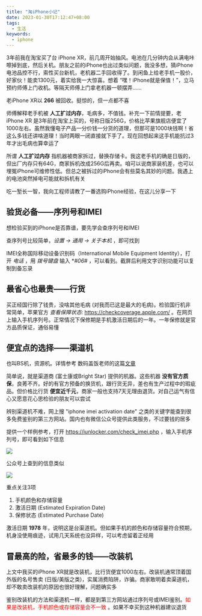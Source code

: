 ```yaml
---
title: "淘iPhone小记"
date: 2023-01-30T17:12:47+08:00
tags:
  - 生活
keywords:
  - iphone
---
```


3年前我在淘宝买了台 iPhone XR，前几周开始抽风。电池在几分钟内会从满电咔嚓掉到底，然后关机。朋友之前的iPhone也出过类似问题，我没多想，猜iPhone电池品控不行，索性买台新机，老机器二手回收得了。到闲鱼上给老手机一股价，好家伙！能卖1300元，着实给我一大惊喜。想着 “嘿！iPhone就是保值！”，立马预约师傅上门收机。等隔天师傅上门拿老机器一顿摆弄……

老iPhone XR以 **266** 被回收。挺惊的，但一点都不喜

师傅解释老手机被 **人工扩过内存**，毛病多，不值钱。补充一下前情提要，老 iPhone XR 是3年前在淘宝上买的，号称日版256G，价格比苹果旗舰店便宜了1000左右。虽然我懂电子产品一分价钱一分货的道理，但那可是1000块钱啊！省这么多钱还讲啥道理！当时两眼一闭直接就下手了。现在回想起来这手机能抗过3年才出毛病也算幸运了

所谓 **人工扩过内存** 指机器被商家拆过，替换存储卡。我这老手机的确是日版的，但出厂内存只有64G，商家拆机改成256G后再卖。咱可以说商家装机差，也可以埋冤iPhone可维修性低。但总之被拆过的iPhone会有些莫名其妙的问题。我遇上的电池突然掉电可能就和拆机有关

吃一堑长一智，我向工程师请教了一番选购iPhone经验，在这儿分享一下

## 验货必备——序列号和IMEI

想检验买到的iPhone是否靠谱，要先学会查序列号和IMEI

查序列号比较简单，*设置 -> 通用 -> 关于本机* ，即可找到

IMEI全称国际移动设备识别码（International Mobile Equipment Identity），打开 *电话* ，用 *拨号键盘* 输入 **#06#* ，可以看到。截屏后利用文字识别功能可以复制到备忘录

## 最省心也最贵——行货

买正经国行除了钱贵，没啥其他毛病 (对我而已这是最大的毛病)。检验国行机非常简单，苹果官方 *查看保障状态*: https://checkcoverage.apple.com/ 。在网页上输入手机序列号。正常情况下保修期是手机激活日期后的一年。一年保修就是官方品质保证，通俗易懂

## 便宜点的选择——渠道机

也叫BS机，资源机。详情参考 数码盖饭老师的这篇[文章](https://baijiahao.baidu.com/s?id=1718089151101422135)

简单说，就是渠道商 (富士康或Bright Star) 提供的机器。这些机器 **没有官方质保**，良莠不齐。好的有官方预备的换货机，跟行货无异，差也有生产过程中的瑕疵品。但价格比行货 **便宜近千元**，商家一般也支持7天无理由退货。对自己运气有信心又愿意花心思检验的朋友可以尝试

辨别渠道机不难，网上搜 "iphone imei activation date" 之类的关键字能查到很多免费鉴别的第三方网站。国内也有微信公众号提供此类服务，不过要钱的居多

提供一个样例参考，打开 https://iunlocker.com/check_imei.php ，输入手机序列号，即可看到如下信息

![](/img/buy_iphone/2023-01-31_11-17.png)

公众号上查到的信息类似

![](/img/buy_iphone/IMG_1375.jpeg)

重点关注3项
1. 手机颜色和存储容量
2. 激活日期 (Estimated Expiration Date)
3. 保修状态 (Estimated Purchase Date)

激活日期 **1978** 年，说明这是台渠道机。但如果手机的颜色和存储容量符合预期，机身没使用痕迹，试用几天系统也没异样，可以考虑留着正经用

## 冒最高的险，省最多的钱——改装机

上文中我买的iPhone XR就是改装机，比行货便宜1000左右。改装机通常顶着国外版的名号售卖 (日版/美版之类)，实属消费陷阱，诈骗。商家敢明着卖渠道机，却不敢卖改装机的原因也很好理解，问题确实多

鉴别改装机的方法和渠道机一样，都是到第三方网站通过序列号或IMEI鉴别。<font color=red>如果是改装机，手机颜色或存储容量会不一致</font> 。如果不幸买到这种机器建议退货
